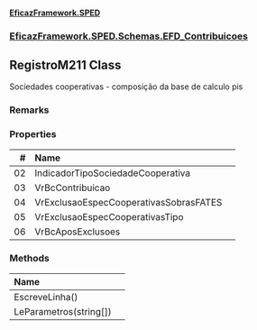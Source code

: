 #### [EficazFramework.SPED](EficazFrameworkSPED.md 'EficazFramework SPED')
### [EficazFramework.SPED.Schemas.EFD_Contribuicoes](EficazFramework.SPED.Schemas.EFD_Contribuicoes.md 'EficazFramework.SPED.Schemas.EFD_Contribuicoes')

## RegistroM211 Class

Sociedades cooperativas - composição da base de calculo pis

### Remarks
### Properties

| # | Name | |
| ---: | :--- | :--- |
| 02 | IndicadorTipoSociedadeCooperativa |  |
| 03 | VrBcContribuicao |  |
| 04 | VrExclusaoEspecCooperativasSobrasFATES |  |
| 05 | VrExclusaoEspecCooperativasTipo |  |
| 06 | VrBcAposExclusoes |  |
### Methods

| Name | |
| :--- | :--- |
| EscreveLinha() |  |
| LeParametros(string[]) |  |
